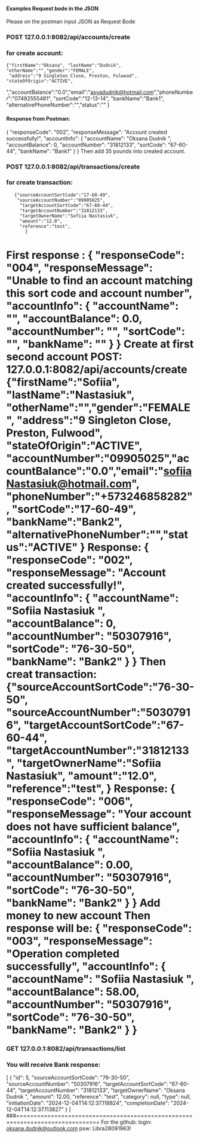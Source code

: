 #### Examples Request bode in the JSON 

Please on the postman input JSON as Request Bode

### POST 127.0.0.1:8082/api/accounts/create
### for create account:
    {"firstName":"Oksana", "lastName":"Dudnik", "otherName":"","gender":"FEMALE",
     "address":"9 Singleton Close, Preston, Fulwood", "stateOfOrigin":"ACTIVE",
 ","accountBalance":"0.0","email":"asyadudnik@hotmail.com","phoneNumber":"07492555481", "sortCode":"12-13-14", "bankName":"Bank1",
    "alternativePhoneNumber":"","status":""
    }
#### Response from Postman:
{
"responseCode": "002",
"responseMessage": "Account created successfully!",
"accountInfo": {
"accountName": "Oksana Dudnik ",
"accountBalance": 0,
"accountNumber": "31812133",
"sortCode": "67-60-44",
"bankName": "Bank1"
}
}
Then add 35 pounds into created account.

### POST 127.0.0.1:8082/api/transactions/create    
### for create transaction:
       {"sourceAccountSortCode":"17-60-49",
        "sourceAccountNumber":"09905025",
         "targetAccountSortCode":"67-60-44",
         "targetAccountNumber":"31812133",
         "targetOwnerName":"Sofiia Nastasiuk",
         "amount":"12.0",
         "reference":"test",
           }
#####
First response :
{
"responseCode": "004",
"responseMessage": "Unable to find an account matching this sort code and account number",
"accountInfo": {
"accountName": "",
"accountBalance": 0.0,
"accountNumber": "",
"sortCode": "",
"bankName": ""
}
}
Create at first second account 
       POST: 127.0.0.1:8082/api/accounts/create
{"firstName":"Sofiia", "lastName":"Nastasiuk", "otherName":"","gender":"FEMALE",
"address":"9 Singleton Close, Preston, Fulwood", "stateOfOrigin":"ACTIVE",
"accountNumber":"09905025","accountBalance":"0.0","email":"sofiiaNastasiuk@hotmail.com",
"phoneNumber":"+573246858282", "sortCode":"17-60-49", "bankName":"Bank2",
"alternativePhoneNumber":"","status":"ACTIVE"
}
Response:
{
"responseCode": "002",
"responseMessage": "Account created successfully!",
"accountInfo": {
"accountName": "Sofiia Nastasiuk ",
"accountBalance": 0,
"accountNumber": "50307916",
"sortCode": "76-30-50",
"bankName": "Bank2"
}
}
Then creat transaction:
{"sourceAccountSortCode":"76-30-50",
"sourceAccountNumber":"50307916",
"targetAccountSortCode":"67-60-44",
"targetAccountNumber":"31812133",
"targetOwnerName":"Sofiia Nastasiuk",
"amount":"12.0",
"reference":"test",
}
Response:
{
"responseCode": "006",
"responseMessage": "Your account does not have sufficient balance",
"accountInfo": {
"accountName": "Sofiia Nastasiuk ",
"accountBalance": 0.00,
"accountNumber": "50307916",
"sortCode": "76-30-50",
"bankName": "Bank2"
}
}
Add money to new account
Then response will be:
{
"responseCode": "003",
"responseMessage": "Operation completed successfully",
"accountInfo": {
"accountName": "Sofiia Nastasiuk ",
"accountBalance": 58.00,
"accountNumber": "50307916",
"sortCode": "76-30-50",
"bankName": "Bank2"
}
}
==============================================================
### GET 127.0.0.1:8082/api/transactions/list
### You will receive Bank response:
[
{
"id": 5,
"sourceAccountSortCode": "76-30-50",
"sourceAccountNumber": "50307916",
"targetAccountSortCode": "67-60-44",
"targetAccountNumber": "31812133",
"targetOwnerName": "Oksana Dudnik ",
"amount": 12.00,
"reference": "test",
"category": null,
"type": null,
"initiationDate": "2024-12-04T14:12:37.118824",
"completionDate": "2024-12-04T14:12:37.113827"
}
]
###==============================================================================
For the github:
login: oksana.dudnik@outlook.com
psw: Libra28091963!